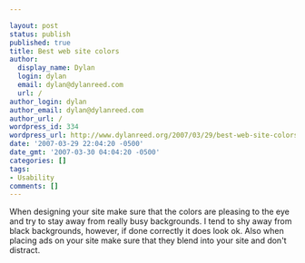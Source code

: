 ```yaml
---

layout: post
status: publish
published: true
title: Best web site colors
author:
  display_name: Dylan
  login: dylan
  email: dylan@dylanreed.com
  url: /
author_login: dylan
author_email: dylan@dylanreed.com
author_url: /
wordpress_id: 334
wordpress_url: http://www.dylanreed.org/2007/03/29/best-web-site-colors/
date: '2007-03-29 22:04:20 -0500'
date_gmt: '2007-03-30 04:04:20 -0500'
categories: []
tags:
- Usability
comments: []
---
```


When designing your site make sure that the colors are pleasing to the eye and try to stay away from really busy backgrounds. I tend to shy away from black backgrounds, however, if done correctly it does look ok. Also when placing ads on your site make sure that they blend into your site and don't distract.
